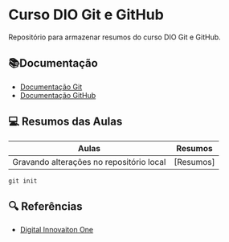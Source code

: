 # Curso DIO Git e GitHub

Repositório para armazenar resumos do curso DIO Git e GitHub.

## 📚Documentação

- [Documentação Git](https://git-scm.com/doc)
- [Documentação GitHub](https://docs.github.com/)

## 💻 Resumos das Aulas


| Aulas | Resumos | 
|-------|---------|
| Gravando alterações no repositório local | [Resumos] |

``` 
git init
```

## 🔍 Referências 
- [Digital Innovaiton One](https://www.dio.me/)

